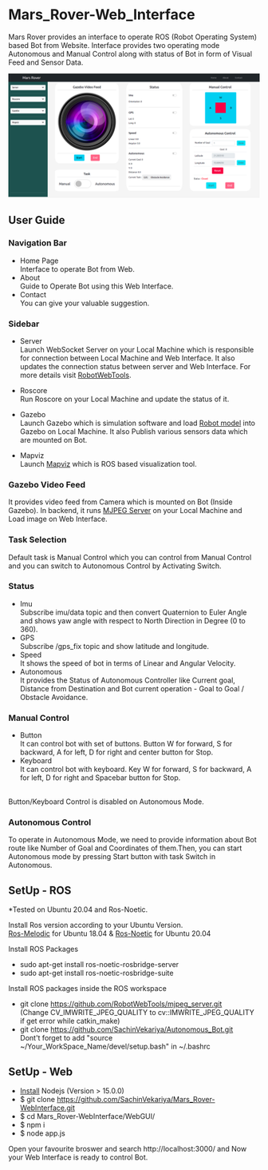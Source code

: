 # Mars_Rover-Web_Interface

Mars Rover provides an interface to operate ROS (Robot Operating System) based Bot from Website. Interface provides two operating mode Autonomous and Manual Control along with status of Bot in form of Visual Feed and Sensor Data.

<img src="/Mars_Rover_Home_Page.png">


## User Guide

### Navigation Bar
* Home Page <br/> Interface to operate Bot from Web.
* About <br/> Guide to Operate Bot using this Web Interface.
* Contact <br/> You can give your valuable suggestion.

### Sidebar
* Server <br/> Launch WebSocket Server on your Local Machine which is responsible for connection between Local Machine and Web Interface. It also updates the connection status between server and Web Interface. For more details visit <a href="https://github.com/RobotWebTools/rosbridge_suite" target="_blank">RobotWebTools</a>.

* Roscore <br/> Run Roscore on your Local Machine and update the status of it.

* Gazebo <br/> Launch Gazebo which is simulation software and load <a                             href="https://github.com/SachinVekariya/Autonomous_Bot/tree/main/bot/urdf" target="_blanl">Robot model</a> into Gazebo on Local Machine. It also Publish various sensors data which are mounted on Bot.

* Mapviz <br/> Launch <a href="http://wiki.ros.org/mapviz" target="_blank">Mapviz</a> which is ROS based visualization tool.

### Gazebo Video Feed
It provides video feed from Camera which is mounted on Bot (Inside Gazebo). In backend, it runs <a href="http://wiki.ros.org/mjpeg_server" target="_target">MJPEG Server</a> on your Local Machine and Load image on Web Interface.

### Task Selection
Default task is Manual Control which you can control from Manual Control and you can switch to Autonomous Control by Activating Switch.

### Status

* Imu <br/> Subscribe imu/data topic and then convert Quaternion to Euler Angle and shows yaw angle with respect to North Direction in Degree (0 to 360).
* GPS <br/> Subscribe /gps_fix topic and show latitude and longitude.
* Speed <br/> It shows the speed of bot in terms of Linear and Angular Velocity.
* Autonomous <br/> It provides the Status of Autonomous Controller like Current goal, Distance from Destination and Bot current operation - Goal to Goal / Obstacle Avoidance.

### Manual Control

* Button <br/> It can control bot with set of buttons. Button W for forward, S for backward, A for left, D for right and center button for Stop.
* Keyboard <br/> It can control bot with keyboard. Key W for forward, S for backward, A for left, D for right and Spacebar button for Stop.
<br/>
Button/Keyboard Control is disabled on Autonomous Mode.

### Autonomous Control
To operate in Autonomous Mode, we need to provide information about Bot route like Number of Goal and Coordinates of them.Then, you can start Autonomous mode by pressing Start button with task Switch in Autonomous.


## SetUp - ROS 

*Tested on Ubuntu 20.04 and Ros-Noetic.

Install Ros version according to your Ubuntu Version.
<br>
<a href="http://wiki.ros.org/melodic/Installation/Ubuntu">Ros-Melodic</a> for Ubuntu 18.04 & <a href="http://wiki.ros.org/noetic/Installation/Ubuntu">Ros-Noetic</a> for Ubuntu 20.04
<br>

Install ROS Packages <br>
* sudo apt-get install ros-noetic-rosbridge-server <br>
* sudo apt-get install ros-noetic-rosbridge-suite <br>

Install ROS packages inside the ROS workspace <br>
* git clone https://github.com/RobotWebTools/mjpeg_server.git <br> (Change CV_IMWRITE_JPEG_QUALITY to cv::IMWRITE_JPEG_QUALITY if get error while catkin_make)
* git clone https://github.com/SachinVekariya/Autonomous_Bot.git <br>
Dont't forget to add "source ~/Your_WorkSpace_Name/devel/setup.bash" in ~/.bashrc

## SetUp - Web

* <a href="https://www.digitalocean.com/community/tutorials/how-to-install-node-js-on-ubuntu-20-04" >Install</a> Nodejs (Version > 15.0.0)
* $ git clone https://github.com/SachinVekariya/Mars_Rover-WebInterface.git
* $ cd Mars_Rover-WebInterface/WebGUI/
* $ npm i
* $ node app.js <br>

Open your favourite broswer and search http://localhost:3000/ and Now your Web Interface is ready to control Bot.
